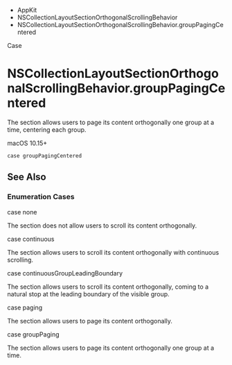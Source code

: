 

- AppKit
- NSCollectionLayoutSectionOrthogonalScrollingBehavior
-  NSCollectionLayoutSectionOrthogonalScrollingBehavior.groupPagingCentered 

Case

# NSCollectionLayoutSectionOrthogonalScrollingBehavior.groupPagingCentered

The section allows users to page its content orthogonally one group at a time, centering each group.

macOS 10.15+

``` source
case groupPagingCentered
```

## See Also

### Enumeration Cases

case none

The section does not allow users to scroll its content orthogonally.

case continuous

The section allows users to scroll its content orthogonally with continuous scrolling.

case continuousGroupLeadingBoundary

The section allows users to scroll its content orthogonally, coming to a natural stop at the leading boundary of the visible group.

case paging

The section allows users to page its content orthogonally.

case groupPaging

The section allows users to page its content orthogonally one group at a time.

